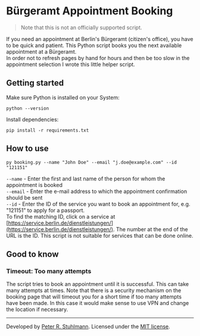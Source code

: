 # Bürgeramt Appointment Booking

> Note that this is not an officially supported script. 

If you need an appointment at Berlin's Bürgeramt (citizen's office), you have to be quick and patient. This Python script books you the next available appointment at a Bürgeramt.  
In order not to refresh pages by hand for hours and then be too slow in the appointment selection I wrote this little helper script.


## Getting started
Make sure Python is installed on your System:
```
python --version
```

Install dependencies:
```
pip install -r requirements.txt
```


## How to use
```
py booking.py --name "John Doe" --email "j.doe@example.com" --id "121151"
```

`--name` - Enter the first and last name of the person for whom the appointment is booked   
`--email` - Enter the e-mail address to which the appointment confirmation should be sent   
`--id` - Enter the ID of the service you want to book an appointment for, e.g. "121151" to apply for a passport.   
To find the matching ID, click on a service at [https://service.berlin.de/dienstleistungen/](https://service.berlin.de/dienstleistungen/). The number at the end of the URL is the ID. This script is not suitable for services that can be done online.


## Good to know

### Timeout: Too many attempts
The script tries to book an appointment until it is successful. This can take many attempts at times. Note that there is a security mechanism on the booking page that will timeout you for a short time if too many attempts have been made. In this case it would make sense to use VPN and change the location if necessary.


---
Developed by [Peter R. Stuhlmann](https://peter-stuhlmann-webentwicklung.de).
Licensed under the [MIT license](./LICENSE).